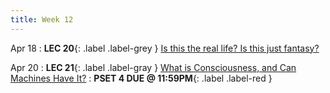 ```yaml
---
title: Week 12
---
```


Apr 18
: **LEC 20**{: .label .label-grey } [ Is this the real life? Is this just fantasy?](#)


Apr 20
: **LEC 21**{: .label .label-gray } [What is Consciousness, and Can Machines Have It?](#)
: **PSET 4 DUE @ 11:59PM**{: .label .label-red }


